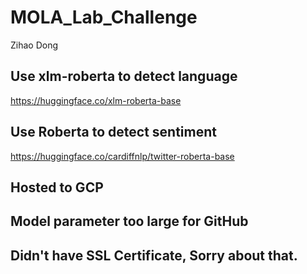 # MOLA_Lab_Challenge
Zihao Dong
## Use xlm-roberta to detect language
https://huggingface.co/xlm-roberta-base
## Use Roberta to detect sentiment
https://huggingface.co/cardiffnlp/twitter-roberta-base  
## Hosted to GCP
## Model parameter too large for GitHub
## Didn't have SSL Certificate, Sorry about that.
